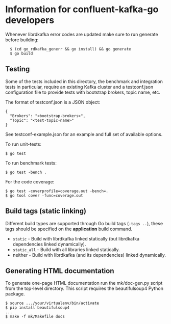 # Information for confluent-kafka-go developers

Whenever librdkafka error codes are updated make sure to run generate before building:

```
  $ (cd go_rdkafka_generr && go install) && go generate
  $ go build
```




## Testing

Some of the tests included in this directory, the benchmark and integration tests in particular,
require an existing Kafka cluster and a testconf.json configuration file to
provide tests with bootstrap brokers, topic name, etc.

The format of testconf.json is a JSON object:
```
{
  "Brokers": "<bootstrap-brokers>",
  "Topic": "<test-topic-name>"
}
```

See testconf-example.json for an example and full set of available options.


To run unit-tests:
```
$ go test
```

To run benchmark tests:
```
$ go test -bench .
```

For the code coverage:
```
$ go test -coverprofile=coverage.out -bench=.
$ go tool cover -func=coverage.out
```

## Build tags (static linking)


Different build types are supported through Go build tags (`-tags ..`),
these tags should be specified on the **application** build command.

 * `static` - Build with librdkafka linked statically (but librdkafka
              dependencies linked dynamically).
 * `static_all` - Build with all libraries linked statically.
 * neither - Build with librdkafka (and its dependencies) linked dynamically.



## Generating HTML documentation

To generate one-page HTML documentation run the mk/doc-gen.py script from the
top-level directory. This script requires the beautifulsoup4 Python package.

```
$ source .../your/virtualenv/bin/activate
$ pip install beautifulsoup4
...
$ make -f mk/Makefile docs
```
